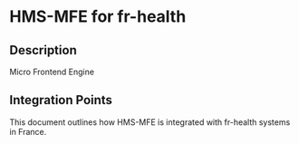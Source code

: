 # HMS-MFE for fr-health

## Description

Micro Frontend Engine

## Integration Points

This document outlines how HMS-MFE is integrated with fr-health systems in France.
